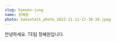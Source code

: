 ```yaml
---
slug: hyewon-jung
name: 정혜원
photo: kakaotalk_photo_2022-11-11-17-36-26.jpeg
---
```

 안녕하세요.﻿ TE팀 정혜원입니다.